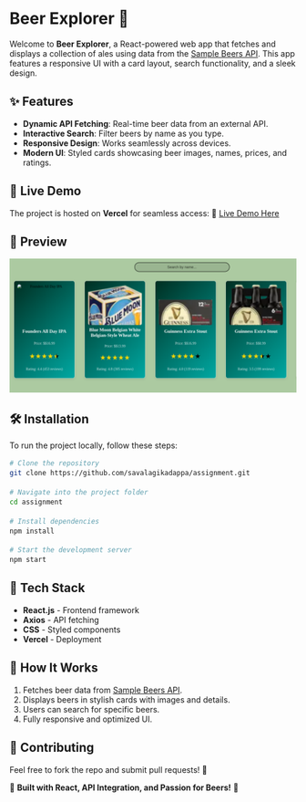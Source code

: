 # Beer Explorer 🍻

Welcome to **Beer Explorer**, a React-powered web app that fetches and displays a collection of ales using data from the [Sample Beers API](https://api.sampleapis.com/beers/ale). This app features a responsive UI with a card layout, search functionality, and a sleek design.

## ✨ Features

- **Dynamic API Fetching**: Real-time beer data from an external API.
- **Interactive Search**: Filter beers by name as you type.
- **Responsive Design**: Works seamlessly across devices.
- **Modern UI**: Styled cards showcasing beer images, names, prices, and ratings.

## 🚀 Live Demo

The project is hosted on **Vercel** for seamless access: 🔗 [Live Demo Here]([https://your-vercel-deployment-link.vercel.app](https://assignment2-woad-one.vercel.app))

## 📸 Preview

![Preview of website Dashboard](demo.png)

## 🛠️ Installation

To run the project locally, follow these steps:

```bash
# Clone the repository
git clone https://github.com/savalagikadappa/assignment.git

# Navigate into the project folder
cd assignment

# Install dependencies
npm install

# Start the development server
npm start
```

## 📂 Tech Stack

- **React.js** - Frontend framework
- **Axios** - API fetching
- **CSS** - Styled components
- **Vercel** - Deployment

## 🎯 How It Works

1. Fetches beer data from [Sample Beers API](https://api.sampleapis.com/beers/ale).
2. Displays beers in stylish cards with images and details.
3. Users can search for specific beers.
4. Fully responsive and optimized UI.

## 🤝 Contributing

Feel free to fork the repo and submit pull requests! 🎉

🚀 **Built with React, API Integration, and Passion for Beers!** 🍺

